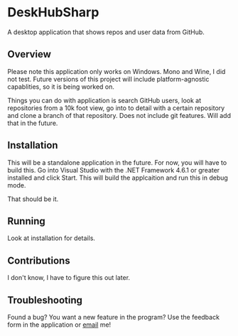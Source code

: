 # DeskHubSharp
A desktop application that shows repos and user data from GitHub.

## Overview
Please note this application only works on Windows. Mono and Wine, I did not test. Future versions of this project
will include platform-agnostic capablities, so it is being worked on.

Things you can do with application is search GitHub users, look at repositories from a 10k foot view, go into to detail
with a certain repository and clone a branch of that repository. Does not include git features. Will add that in the future.

## Installation

This will be a standalone application in the future. For now, you will have to build this. Go into Visual Studio with 
the .NET Framework 4.6.1 or greater installed and click Start. This will build the applcaition and run this in debug mode.

That should be it.

## Running

Look at installation for details.

## Contributions

I don't know, I have to figure this out later.

## Troubleshooting

Found a bug? You want a new feature in the program? Use the feedback form in the application or [email](mailto:wjmiller2016@gmail.com) me!
